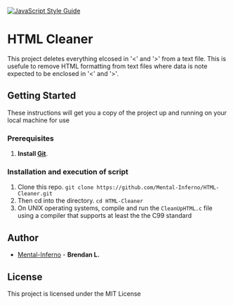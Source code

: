 [![JavaScript Style Guide](https://img.shields.io/badge/code_style-standard-brightgreen.svg)](https://standardjs.com)
# HTML Cleaner

This project deletes everything elcosed in '<' and '>' from a text file.
This is usefule to remove HTML formatting from text files where data is note expected to be enclosed in '<' and '>'.


## Getting Started

These instructions will get you a copy of the project up and running on your local machine for use


### Prerequisites

1. **Install [Git](https://git-scm.com/downloads)**.


### Installation and execution of script

1. Clone this repo. `git clone https://github.com/Mental-Inferno/HTML-Cleaner.git`
2. Then cd into the directory. `cd HTML-Cleaner`
3. On UNIX operating systems, compile and run the `CleanUpHTML.c` file using a compiler that supports at least the the C99 standard


## Author

* [Mental-Inferno](https://github.com/Mental-Inferno) -
**Brendan L.**


## License

This project is licensed under the MIT License

